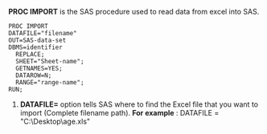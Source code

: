 **PROC IMPORT** is the SAS procedure used to read data from excel into SAS.

```sas
PROC IMPORT 
DATAFILE="filename"
OUT=SAS-data-set 
DBMS=identifier 
  REPLACE;
  SHEET="Sheet-name";
  GETNAMES=YES; 
  DATAROW=N;
  RANGE="range-name";
RUN;
```

1. **DATAFILE=** option tells SAS where to find the Excel file that you want to import  (Complete filename path).
**For example** : DATAFILE = "C:\Desktop\age.xls"










